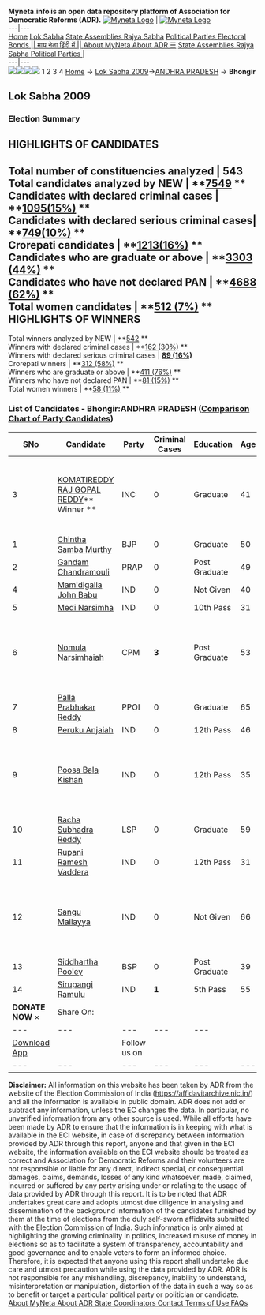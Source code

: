 **Myneta.info is an open data repository platform of Association for Democratic Reforms (ADR).**
[![Myneta Logo](https://www.myneta.info/lib/img/myneta-logo.png)](https://www.myneta.info/) | [![Myneta Logo](https://www.myneta.info/lib/img/adr-logo.png)](https://adrindia.org)  
---|---  
[Home](https://www.myneta.info/) [Lok Sabha](https://www.myneta.info/#ls "Lok Sabha") [ State Assemblies ](https://www.myneta.info/#sa "State Assemblies") [Rajya Sabha](https://www.myneta.info/#rs "Rajya Sabha") [Political Parties ](https://www.myneta.info/party "Political Parties") [ Electoral Bonds ](https://www.myneta.info/electoral_bonds "Electoral Bonds") [ || माय नेता हिंदी में || ](https://translate.google.co.in/translate?prev=hp&hl=en&js=y&u=www.myneta.info&sl=en&tl=hi&history_state0=) [ About MyNeta ](https://adrindia.org/content/about-myneta) [ About ADR ](https://adrindia.org/about-adr/who-we-are) [☰](javascript:void\(0\))
[ State Assemblies ](https://www.myneta.info/#sa "State Assemblies") [ Rajya Sabha ](https://www.myneta.info/#rs "Rajya Sabha") [ Political Parties ](https://www.myneta.info/party "Political Parties")
|   
---|---  
![](https://www.myneta.info/lib/img/banner/banner-1.png)![](https://www.myneta.info/lib/img/banner/banner-2.png)![](https://www.myneta.info/lib/img/banner/banner-3.png)![](https://www.myneta.info/lib/img/banner/banner-4.png)
1  2  3  4 
[Home](https://www.myneta.info/) → [Lok Sabha 2009](https://www.myneta.info/ls2009/)→[ANDHRA PRADESH](https://www.myneta.info/ls2009/index.php?action=show_constituencies&state_id=1) → **Bhongir**
### 
## Lok Sabha 2009
###  Election Summary 
HIGHLIGHTS OF CANDIDATES  
---  
Total number of constituencies analyzed |  543   
Total candidates analyzed by NEW | **[7549](https://www.myneta.info/ls2009/index.php?action=summary&subAction=candidates_analyzed&sort=candidate#summary) **  
Candidates with declared criminal cases | **[1095(15%)](https://www.myneta.info/ls2009/index.php?action=summary&subAction=crime&sort=candidate#summary) **  
Candidates with declared serious criminal cases| **[749(10%)](https://www.myneta.info/ls2009/index.php?action=summary&subAction=serious_crime&sort=candidate#summary) **  
Crorepati candidates | **[1213(16%)](https://www.myneta.info/ls2009/index.php?action=summary&subAction=crorepati&sort=candidate#summary) **  
Candidates who are graduate or above | **[3303 (44%)](https://www.myneta.info/ls2009/index.php?action=summary&subAction=education&sort=candidate#summary) **  
Candidates who have not declared PAN | **[4688 (62%)](https://www.myneta.info/ls2009/index.php?action=summary&subAction=without_pan&sort=candidate#summary) **  
Total women candidates | **[512 (7%)](https://www.myneta.info/ls2009/index.php?action=summary&subAction=women_candidate&sort=candidate#summary) **  
HIGHLIGHTS OF WINNERS  
---  
Total winners analyzed by NEW | **[542](https://www.myneta.info/ls2009/index.php?action=summary&subAction=winner_analyzed&sort=candidate#summary) **  
Winners with declared criminal cases | **[162 (30%)](https://www.myneta.info/ls2009/index.php?action=summary&subAction=winner_crime&sort=candidate#summary) **  
Winners with declared serious criminal cases | **[89 (16%)](https://www.myneta.info/ls2009/index.php?action=summary&subAction=winner_serious_crime&sort=candidate#summary)**  
Crorepati winners | **[312 (58%)](https://www.myneta.info/ls2009/index.php?action=summary&subAction=winner_crorepati&sort=candidate#summary) **  
Winners who are graduate or above | **[411 (76%)](https://www.myneta.info/ls2009/index.php?action=summary&subAction=winner_education&sort=candidate#summary) **  
Winners who have not declared PAN | **[81 (15%)](https://www.myneta.info/ls2009/index.php?action=summary&subAction=winner_without_pan&sort=candidate#summary) **  
Total women winners | **[58 (11%)](https://www.myneta.info/ls2009/index.php?action=summary&subAction=winner_women&sort=candidate#summary) **  
### List of Candidates - Bhongir:ANDHRA PRADESH ([Comparison Chart of Party Candidates](https://www.myneta.info/ls2009/comparisonchart.php?constituency_id=14))
SNo | Candidate| Party| Criminal Cases| Education| Age| Total Assets| Liabilities  
---|---|---|---|---|---|---|---  
3  | [KOMATIREDDY RAJ GOPAL REDDY](https://www.myneta.info/ls2009/candidate.php?candidate_id=60)** Winner ** | INC | 0 | Graduate| 41 | ![](https://myneta.info/image_v2.php?myneta_folder=ls2009&candidate_id=60&col=ta) | ![](https://myneta.info/image_v2.php?myneta_folder=ls2009&candidate_id=60&col=lia)  
1  | [Chintha Samba Murthy](https://www.myneta.info/ls2009/candidate.php?candidate_id=549) | BJP | 0 | Graduate| 50 | Rs 1,65,000 ~ 1 Lacs+ | Rs 0 ~   
2  | [Gandam Chandramouli](https://www.myneta.info/ls2009/candidate.php?candidate_id=548) | PRAP | 0 | Post Graduate| 49 | Rs 27,00,000 ~ 27 Lacs+ | Rs 0 ~   
4  | [Mamidigalla John Babu](https://www.myneta.info/ls2009/candidate.php?candidate_id=706) | IND | 0 | Not Given| 40 | Nil | Rs 0 ~   
5  | [Medi Narsimha](https://www.myneta.info/ls2009/candidate.php?candidate_id=707) | IND | 0 | 10th Pass| 31 | Rs 3,60,000 ~ 3 Lacs+ | Rs 0 ~   
6  | [Nomula Narsimhaiah](https://www.myneta.info/ls2009/candidate.php?candidate_id=547) | CPM | **3** | Post Graduate| 53 | ![](https://myneta.info/image_v2.php?myneta_folder=ls2009&candidate_id=547&col=ta) | ![](https://myneta.info/image_v2.php?myneta_folder=ls2009&candidate_id=547&col=lia)  
7  | [Palla Prabhakar Reddy](https://www.myneta.info/ls2009/candidate.php?candidate_id=702) | PPOI | 0 | Graduate| 65 | Rs 66,00,000 ~ 66 Lacs+ | Rs 50,000 ~ 50 Thou+  
8  | [Peruku Anjaiah](https://www.myneta.info/ls2009/candidate.php?candidate_id=705) | IND | 0 | 12th Pass| 46 | Rs 5,70,000 ~ 5 Lacs+ | Rs 0 ~   
9  | [Poosa Bala Kishan](https://www.myneta.info/ls2009/candidate.php?candidate_id=704) | IND | 0 | 12th Pass| 35 | ![](https://myneta.info/image_v2.php?myneta_folder=ls2009&candidate_id=704&col=ta) | ![](https://myneta.info/image_v2.php?myneta_folder=ls2009&candidate_id=704&col=lia)  
10  | [Racha Subhadra Reddy](https://www.myneta.info/ls2009/candidate.php?candidate_id=550) | LSP | 0 | Graduate| 59 | Rs 29,50,000 ~ 29 Lacs+ | Rs 1,50,000 ~ 1 Lacs+  
11  | [Rupani Ramesh Vaddera](https://www.myneta.info/ls2009/candidate.php?candidate_id=708) | IND | 0 | 12th Pass| 31 | Rs 1,60,000 ~ 1 Lacs+ | Rs 0 ~   
12  | [Sangu Mallayya](https://www.myneta.info/ls2009/candidate.php?candidate_id=709) | IND | 0 | Not Given| 66 | ![](https://myneta.info/image_v2.php?myneta_folder=ls2009&candidate_id=709&col=ta) | ![](https://myneta.info/image_v2.php?myneta_folder=ls2009&candidate_id=709&col=lia)  
13  | [Siddhartha Pooley](https://www.myneta.info/ls2009/candidate.php?candidate_id=701) | BSP | 0 | Post Graduate| 39 | Rs 1,10,000 ~ 1 Lacs+ | Rs 0 ~   
14  | [Sirupangi Ramulu](https://www.myneta.info/ls2009/candidate.php?candidate_id=710) | IND | **1** | 5th Pass| 55 | Rs 15,05,000 ~ 15 Lacs+ | Rs 0 ~   
|  **DONATE NOW** × |  Share On:  | [](https://api.whatsapp.com/send?text=https%3A%2F%2Fmyneta.info%2Fpunjab2022%2Findex.php%3Faction%3Dshow_constituencies%26state_id%3D19) | [](https://www.facebook.com/sharer/sharer.php?u=https%3A%2F%2Fmyneta.info%2Fpunjab2022%2Findex.php%3Faction%3Dshow_constituencies%26state_id%3D19) | [](https://twitter.com/share?url=https%3A%2F%2Fmyneta.info%2Fpunjab2022%2Findex.php%3Faction%3Dshow_constituencies%26state_id%3D19)  
---|---|---|---|---  
| [ Download App ](https://play.google.com/store/apps/details?id=com.webrosoft.myneta1&pcampaignid=pcampaignidMKT-Other-global-all-co-prtnr-py-PartBadge-Mar2515-1) | [](https://play.google.com/store/apps/details?id=com.webrosoft.myneta1&pcampaignid=pcampaignidMKT-Other-global-all-co-prtnr-py-PartBadge-Mar2515-1) |  Follow us on  | [](https://www.facebook.com/adrindia.org/) | [](https://twitter.com/adrspeaks) | [](https://groups.google.com/g/national-election-watch?hl=en&pli=1) | [](https://www.instagram.com/adrspeaks/) | [](https://www.youtube.com/user/adrspeaks) | [](https://sharechat.com/profile/adrspeaks)  
---|---|---|---|---|---|---|---|---  
**Disclaimer:** All information on this website has been taken by ADR from the website of the Election Commission of India (https://affidavitarchive.nic.in/) and all the information is available in public domain. ADR does not add or subtract any information, unless the EC changes the data. In particular, no unverified information from any other source is used. While all efforts have been made by ADR to ensure that the information is in keeping with what is available in the ECI website, in case of discrepancy between information provided by ADR through this report, anyone and that given in the ECI website, the information available on the ECI website should be treated as correct and Association for Democratic Reforms and their volunteers are not responsible or liable for any direct, indirect special, or consequential damages, claims, demands, losses of any kind whatsoever, made, claimed, incurred or suffered by any party arising under or relating to the usage of data provided by ADR through this report. It is to be noted that ADR undertakes great care and adopts utmost due diligence in analysing and dissemination of the background information of the candidates furnished by them at the time of elections from the duly self-sworn affidavits submitted with the Election Commission of India. Such information is only aimed at highlighting the growing criminality in politics, increased misuse of money in elections so as to facilitate a system of transparency, accountability and good governance and to enable voters to form an informed choice. Therefore, it is expected that anyone using this report shall undertake due care and utmost precaution while using the data provided by ADR. ADR is not responsible for any mishandling, discrepancy, inability to understand, misinterpretation or manipulation, distortion of the data in such a way so as to benefit or target a particular political party or politician or candidate. 
[ About MyNeta ](https://adrindia.org/content/about-myneta) [ About ADR ](https://adrindia.org/about-adr/who-we-are) [ State Coordinators ](https://adrindia.org/about-adr/state-coordinators) [ Contact ](https://adrindia.org/contact-us) [ Terms of Use ](https://adrindia.org/content/adr-terms-use) [ FAQs ](https://adrindia.org/content/faqs)
